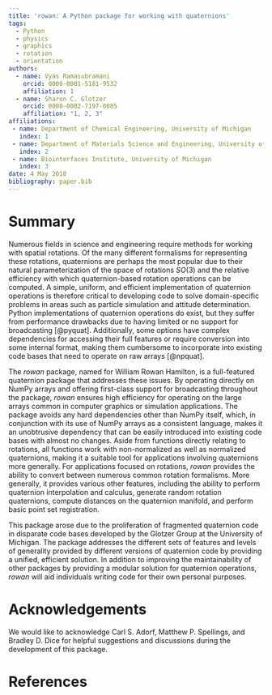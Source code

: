```yaml
---
title: 'rowan: A Python package for working with quaternions'
tags:
  - Python
  - physics
  - graphics
  - rotation
  - orientation
authors:
  - name: Vyas Ramasubramani
    orcid: 0000-0001-5181-9532
    affiliation: 1
  - name: Sharon C. Glotzer
    orcid: 0000-0002-7197-0085
    affiliation: "1, 2, 3"
affiliations:
 - name: Department of Chemical Engineering, University of Michigan
   index: 1
 - name: Department of Materials Science and Engineering, University of Michigan
   index: 2
 - name: Biointerfaces Institute, University of Michigan
   index: 3
date: 4 May 2018
bibliography: paper.bib
---
```


# Summary

Numerous fields in science and engineering require methods for working with
spatial rotations. Of the many different formalisms for representing these
rotations, quaternions are perhaps the most popular due to their natural
parameterization of the space of rotations $SO(3)$ and the relative efficiency
with which quaternion-based rotation operations can be computed. A simple,
uniform, and efficient implementation of quaternion operations is therefore
critical to developing code to solve domain-specific problems in areas such as
particle simulation and attitude determination. Python implementations of
quaternion operations do exist, but they suffer from performance drawbacks due
to having limited or no support for broadcasting [@pyquat].
Additionally, some options have complex dependencies for accessing their full
features or require conversion into some internal format, making them
cumbersome to incorporate into existing code bases that need to operate on raw
arrays [@npquat].

The *rowan* package, named for William Rowan Hamilton, is a full-featured
quaternion package that addresses these issues. By operating directly on NumPy
arrays and offering first-class support for broadcasting throughout the
package, *rowan* ensures high efficiency for operating on the large arrays
common in computer graphics or simulation applications. The package avoids any
hard dependencies other than NumPy itself, which, in conjunction with its use
of NumPy arrays as a consistent language, makes it an unobtrusive dependency
that can be easily introduced into existing code bases with almost no changes.
Aside from functions directly relating to rotations, all functions work with
non-normalized as well as normalized quaternions, making it a suitable tool for
applications involving quaternions more generally. For applications focused on
rotations, *rowan* provides the ability to convert between numerous common
rotation formalisms. More generally, it provides various other features,
including the ability to perform quaternion interpolation and calculus,
generate random rotation quaternions, compute distances on the quaternion
manifold, and perform basic point set registration.

This package arose due to the proliferation of fragmented quaternion code in
disparate code bases developed by the Glotzer Group at the University of
Michigan. The package addresses the different sets of features and levels of
generality provided by different versions of quaternion code by providing a
unified, efficient solution. In addition to improving the maintainability of
other packages by providing a modular solution for quaternion operations,
*rowan* will aid individuals writing code for their own personal purposes.

# Acknowledgements

We would like to acknowledge Carl S. Adorf, Matthew P. Spellings, and Bradley
D. Dice for helpful suggestions and discussions during the development of this
package.

# References
